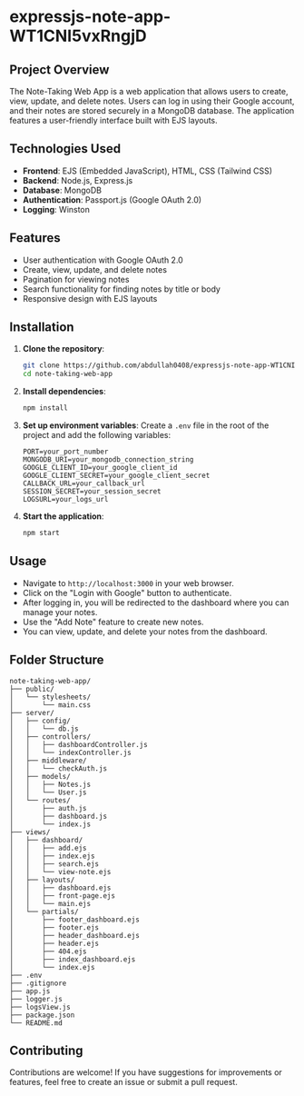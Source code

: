 # expressjs-note-app-WT1CNI5vxRngjD

## Project Overview
The Note-Taking Web App is a web application that allows users to create, view, update, and delete notes. Users can log in using their Google account, and their notes are stored securely in a MongoDB database. The application features a user-friendly interface built with EJS layouts.

## Technologies Used
- **Frontend**: EJS (Embedded JavaScript), HTML, CSS (Tailwind CSS)
- **Backend**: Node.js, Express.js
- **Database**: MongoDB
- **Authentication**: Passport.js (Google OAuth 2.0)
- **Logging**: Winston

## Features
- User authentication with Google OAuth 2.0
- Create, view, update, and delete notes
- Pagination for viewing notes
- Search functionality for finding notes by title or body
- Responsive design with EJS layouts

## Installation
1. **Clone the repository**:
   ```bash
   git clone https://github.com/abdullah0408/expressjs-note-app-WT1CNI5vxRngjD.git
   cd note-taking-web-app
   ```

2. **Install dependencies**:
   ```bash
   npm install
   ```

3. **Set up environment variables**:
   Create a `.env` file in the root of the project and add the following variables:
   ```
   PORT=your_port_number
   MONGODB_URI=your_mongodb_connection_string
   GOOGLE_CLIENT_ID=your_google_client_id
   GOOGLE_CLIENT_SECRET=your_google_client_secret
   CALLBACK_URL=your_callback_url
   SESSION_SECRET=your_session_secret
   LOGSURL=your_logs_url
   ```

4. **Start the application**:
   ```bash
   npm start
   ```

## Usage
- Navigate to `http://localhost:3000` in your web browser.
- Click on the "Login with Google" button to authenticate.
- After logging in, you will be redirected to the dashboard where you can manage your notes.
- Use the "Add Note" feature to create new notes.
- You can view, update, and delete your notes from the dashboard.

## Folder Structure
```plaintext
note-taking-web-app/
├── public/
│   └── stylesheets/
│       └── main.css
├── server/
│   ├── config/
│   │   └── db.js
│   ├── controllers/
│   │   ├── dashboardController.js
│   │   └── indexController.js
│   ├── middleware/
│   │   └── checkAuth.js
│   ├── models/
│   │   ├── Notes.js
│   │   └── User.js
│   └── routes/
│       ├── auth.js
│       ├── dashboard.js
│       └── index.js
├── views/
│   ├── dashboard/
│   │   ├── add.ejs
│   │   ├── index.ejs
│   │   ├── search.ejs
│   │   └── view-note.ejs
│   ├── layouts/
│   │   ├── dashboard.ejs
│   │   ├── front-page.ejs
│   │   └── main.ejs
│   └── partials/
│       ├── footer_dashboard.ejs
│       ├── footer.ejs
│       ├── header_dashboard.ejs
│       ├── header.ejs
│       ├── 404.ejs
│       ├── index_dashboard.ejs
│       └── index.ejs
├── .env
├── .gitignore
├── app.js
├── logger.js
├── logsView.js
├── package.json
└── README.md
```

## Contributing
Contributions are welcome! If you have suggestions for improvements or features, feel free to create an issue or submit a pull request.
